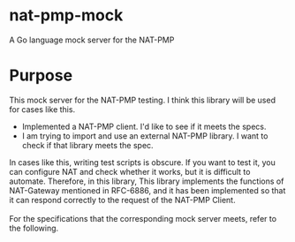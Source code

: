 # nat-pmp-mock
A Go language mock server for the NAT-PMP

# Purpose
This mock server for the NAT-PMP testing. I think this library will be used for cases like this.
- Implemented a NAT-PMP client. I'd like to see if it meets the specs.
- I am trying to import and use an external NAT-PMP library. I want to check if that library meets the spec.

In cases like this, writing test scripts is obscure. If you want to test it, you can configure NAT and check whether it works, but it is difficult to automate. Therefore, in this library, This library implements the functions of NAT-Gateway mentioned in RFC-6886, and it has been implemented so that it can respond correctly to the request of the NAT-PMP Client.<br>
<br>For the specifications that the corresponding mock server meets, refer to the following.


